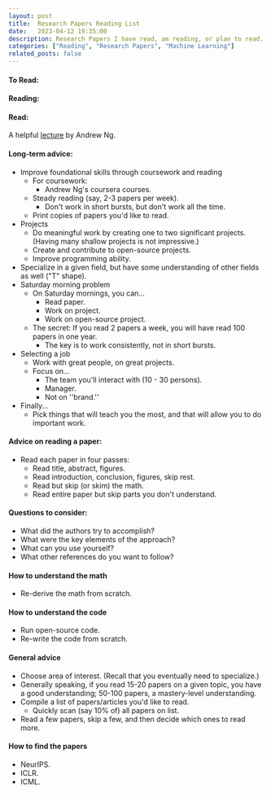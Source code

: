 ```yaml
---
layout: post
title:  Research Papers Reading List
date:   2023-04-12 19:35:00
description: Research Papers I have read, am reading, or plan to read.
categories: ["Reading", "Research Papers", "Machine Learning"]
related_posts: false
---
```



#### To Read:

#### Reading:

#### Read:

A helpful [lecture](https://crossminds.ai/video/andrew-ng-how-to-read-research-papers-and-machine-learning-career-advice-600242af495ecadbf27b382e/) by Andrew Ng.

#### Long-term advice:
- Improve foundational skills through coursework and reading
    - For coursework:
        - Andrew Ng's coursera courses.
    - Steady reading (say, 2-3 papers per week).
        - Don't work in short bursts, but don't work all the time.
    - Print copies of papers you'd like to read.
- Projects
    - Do meaningful work by creating one to two significant projects. (Having many shallow projects is not impressive.)
    - Create and contribute to open-source projects.
    - Improve programming ability.
- Specialize in a given field, but have some understanding of other fields as well ("T" shape). 
- Saturday morning problem
    - On Saturday mornings, you can...
        - Read paper.
        - Work on project.
        - Work on open-source project.
    - The secret: If you read 2 papers a week, you will have read 100 papers in one year. 
        - The key is to work consistently, not in short bursts.
- Selecting a job
    - Work with great people, on great projects.
    - Focus on...
        - The team you'll interact with (10 - 30 persons).
        - Manager.
        - Not on ''brand.''
- Finally...
    - Pick things that will teach you the most, and that will allow you to do important work.

#### Advice on reading a paper: 
- Read each paper in four passes: 
    - Read title, abstract, figures.
    - Read introduction, conclusion, figures, skip rest.
    - Read but skip (or skim) the math.
    - Read entire paper but skip parts you don't understand.

#### Questions to consider:
- What did the authors try to accomplish?
- What were the key elements of the approach?
- What can you use yourself?
- What other references do you want to follow?

#### How to understand the math
- Re-derive the math from scratch.

#### How to understand the code
- Run open-source code.
- Re-write the code from scratch.

#### General advice
- Choose area of interest. (Recall that you eventually need to specialize.)
- Generally speaking, if you read 15-20 papers on a given topic, you have a good understanding; 50-100 papers, a mastery-level understanding.
- Compile a list of papers/articles you'd like to read.
    - Quickly scan (say 10% of) all papers on list.
- Read a few papers, skip a few, and then decide which ones to read more.

#### How to find the papers
- NeurIPS.
- ICLR.
- ICML.

